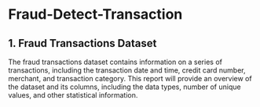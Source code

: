 # Fraud-Detect-Transaction

## 1. Fraud Transactions Dataset
The fraud transactions dataset contains information on a series of transactions, including the transaction date and time, credit card number, merchant, and transaction category. This report will provide an overview of the dataset and its columns, including the data types, number of unique values, and other statistical information.
